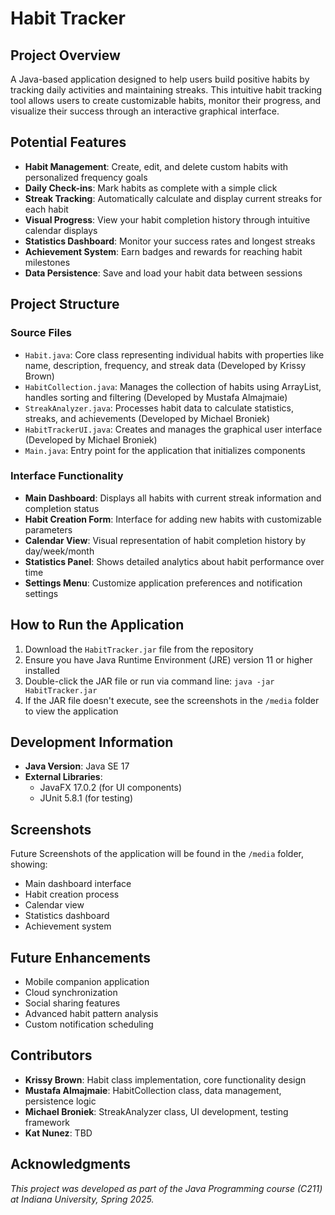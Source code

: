 # Habit Tracker

## Project Overview
A Java-based application designed to help users build positive habits by tracking daily activities and maintaining streaks. This intuitive habit tracking tool allows users to create customizable habits, monitor their progress, and visualize their success through an interactive graphical interface.

## Potential Features
- **Habit Management**: Create, edit, and delete custom habits with personalized frequency goals
- **Daily Check-ins**: Mark habits as complete with a simple click
- **Streak Tracking**: Automatically calculate and display current streaks for each habit
- **Visual Progress**: View your habit completion history through intuitive calendar displays
- **Statistics Dashboard**: Monitor your success rates and longest streaks
- **Achievement System**: Earn badges and rewards for reaching habit milestones
- **Data Persistence**: Save and load your habit data between sessions

## Project Structure

### Source Files
- `Habit.java`: Core class representing individual habits with properties like name, description, frequency, and streak data (Developed by Krissy Brown)
- `HabitCollection.java`: Manages the collection of habits using ArrayList, handles sorting and filtering (Developed by Mustafa Almajmaie)
- `StreakAnalyzer.java`: Processes habit data to calculate statistics, streaks, and achievements (Developed by Michael Broniek)
- `HabitTrackerUI.java`: Creates and manages the graphical user interface (Developed by Michael Broniek)
- `Main.java`: Entry point for the application that initializes components

### Interface Functionality
- **Main Dashboard**: Displays all habits with current streak information and completion status
- **Habit Creation Form**: Interface for adding new habits with customizable parameters
- **Calendar View**: Visual representation of habit completion history by day/week/month
- **Statistics Panel**: Shows detailed analytics about habit performance over time
- **Settings Menu**: Customize application preferences and notification settings

## How to Run the Application
1. Download the `HabitTracker.jar` file from the repository
2. Ensure you have Java Runtime Environment (JRE) version 11 or higher installed
3. Double-click the JAR file or run via command line: `java -jar HabitTracker.jar`
4. If the JAR file doesn't execute, see the screenshots in the `/media` folder to view the application

## Development Information
- **Java Version**: Java SE 17
- **External Libraries**:
  - JavaFX 17.0.2 (for UI components)
  - JUnit 5.8.1 (for testing)

## Screenshots
Future Screenshots of the application will be found in the `/media` folder, showing:
- Main dashboard interface
- Habit creation process
- Calendar view
- Statistics dashboard
- Achievement system

## Future Enhancements
- Mobile companion application
- Cloud synchronization
- Social sharing features
- Advanced habit pattern analysis
- Custom notification scheduling

## Contributors
- **Krissy Brown**: Habit class implementation, core functionality design
- **Mustafa Almajmaie**: HabitCollection class, data management, persistence logic
- **Michael Broniek**: StreakAnalyzer class, UI development, testing framework
- **Kat Nunez**: TBD

## Acknowledgments


*This project was developed as part of the Java Programming course (C211) at Indiana University, Spring 2025.*
